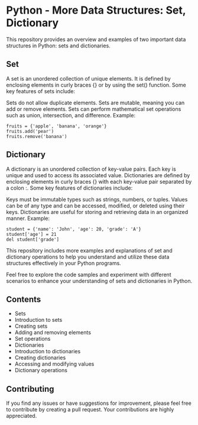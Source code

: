 # Python - More Data Structures: Set, Dictionary

This repository provides an overview and examples of two important data structures in Python: sets and dictionaries.

## Set

A set is an unordered collection of unique elements. It is defined by enclosing elements in curly braces {} or by using the set() function. Some key features of sets include:

Sets do not allow duplicate elements.
Sets are mutable, meaning you can add or remove elements.
Sets can perform mathematical set operations such as union, intersection, and difference.
Example:

```
fruits = {'apple', 'banana', 'orange'}
fruits.add('pear')
fruits.remove('banana')
```

## Dictionary

A dictionary is an unordered collection of key-value pairs. Each key is unique and used to access its associated value. Dictionaries are defined by enclosing elements in curly braces {} with each key-value pair separated by a colon :. Some key features of dictionaries include:

Keys must be immutable types such as strings, numbers, or tuples.
Values can be of any type and can be accessed, modified, or deleted using their keys.
Dictionaries are useful for storing and retrieving data in an organized manner.
Example:

```
student = {'name': 'John', 'age': 20, 'grade': 'A'}
student['age'] = 21
del student['grade']
```

This repository includes more examples and explanations of set and dictionary operations to help you understand and utilize these data structures effectively in your Python programs.

Feel free to explore the code samples and experiment with different scenarios to enhance your understanding of sets and dictionaries in Python.

## Contents

- Sets
 - Introduction to sets
 - Creating sets
 - Adding and removing elements
 - Set operations
- Dictionaries
 - Introduction to dictionaries
 - Creating dictionaries
 - Accessing and modifying values
 - Dictionary operations

## Contributing

If you find any issues or have suggestions for improvement, please feel free to contribute by creating a pull request. Your contributions are highly appreciated.
